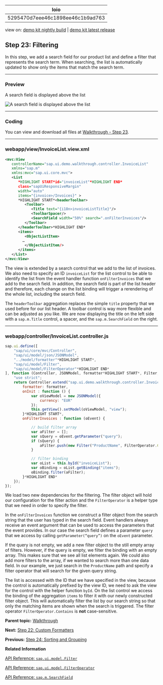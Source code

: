 <!-- loio5295470d7eee46c1898ee46c1b9ad763 -->

| loio |
| -----|
| 5295470d7eee46c1898ee46c1b9ad763 |

<div id="loio">

view on: [demo kit nightly build](https://openui5nightly.hana.ondemand.com/#/topic/5295470d7eee46c1898ee46c1b9ad763) | [demo kit latest release](https://openui5.hana.ondemand.com/#/topic/5295470d7eee46c1898ee46c1b9ad763)</div>

## Step 23: Filtering

In this step, we add a search field for our product list and define a filter that represents the search term. When searching, the list is automatically updated to show only the items that match the search term.

***

### Preview

   
  
<a name="loio5295470d7eee46c1898ee46c1b9ad763__fig_r1j_pst_mr"/>A search field is displayed above the list

 ![](loiob59b3ed9928549d4bf7e4d0f9f5b5dc8_HiRes.png "A search field is displayed above the list") 

***

<a name="loio5295470d7eee46c1898ee46c1b9ad763__section_qx5_wch_ycb"/>

### Coding

You can view and download all files at [Walkthrough - Step 23](https://openui5.hana.ondemand.com/explored.html#/sample/sap.m.tutorial.walkthrough.23/preview).

***

<a name="loio5295470d7eee46c1898ee46c1b9ad763__section_rx5_wch_ycb"/>

### webapp/view/InvoiceList.view.xml

``` xml
<mvc:View
   controllerName="sap.ui.demo.walkthrough.controller.InvoiceList"
   xmlns="sap.m"
   xmlns:mvc="sap.ui.core.mvc">
   <List
      *HIGHLIGHT START*id="invoiceList"*HIGHLIGHT END*
      class="sapUiResponsiveMargin"
      width="auto"
      items="{invoice>/Invoices}" >
      *HIGHLIGHT START*<headerToolbar>
         <Toolbar>
            <Title text="{i18n>invoiceListTitle}"/>
            <ToolbarSpacer/>
            <SearchField width="50%" search=".onFilterInvoices"/>
         </Toolbar>
      </headerToolbar>*HIGHLIGHT END*
      <items>
         <ObjectListItem>
		…
         </ObjectListItem/>
      </items>
   </List>
</mvc:View>
```

The view is extended by a search control that we add to the list of invoices. We also need to specify an ID `invoiceList` for the list control to be able to identify the list from the event handler function `onFilterInvoices` that we add to the search field. In addition, the search field is part of the list header and therefore, each change on the list binding will trigger a rerendering of the whole list, including the search field.

The `headerToolbar` aggregation replaces the simple `title` property that we used before for our list header. A toolbar control is way more flexible and can be adjusted as you like. We are now displaying the title on the left side with a `sap.m.Title` control, a spacer, and the `sap.m.SearchField` on the right.

***

### webapp/controller/InvoiceList.controller.js

``` js
sap.ui.define([
	"sap/ui/core/mvc/Controller",
	"sap/ui/model/json/JSONModel",
	"../model/formatter"*HIGHLIGHT START*,
	"sap/ui/model/Filter",
	"sap/ui/model/FilterOperator"*HIGHLIGHT END*
], function (Controller, JSONModel, formatter*HIGHLIGHT START*, Filter, FilterOperator*HIGHLIGHT END*) {
	"use strict";
	return Controller.extend("sap.ui.demo.walkthrough.controller.InvoiceList", {
		formatter: formatter, 
		onInit : function () {
			var oViewModel = new JSONModel({
				currency: "EUR"
			});
			this.getView().setModel(oViewModel, "view");
		}*HIGHLIGHT START*,
		onFilterInvoices : function (oEvent) {

			// build filter array
			var aFilter = [];
			var sQuery = oEvent.getParameter("query");
			if (sQuery) {
				aFilter.push(new Filter("ProductName", FilterOperator.Contains, sQuery));
			}

			// filter binding
			var oList = this.byId("invoiceList");
			var oBinding = oList.getBinding("items");
			oBinding.filter(aFilter);
		}*HIGHLIGHT END*
	});
});
```

We load two new dependencies for the filtering. The filter object will hold our configuration for the filter action and the `FilterOperator` is a helper type that we need in order to specify the filter.

In the `onFilterInvoices` function we construct a filter object from the search string that the user has typed in the search field. Event handlers always receive an event argument that can be used to access the parameters that the event provides. In our case the search field defines a parameter `query` that we access by calling `getParameter(“query”)` on the `oEvent` parameter.

If the query is not empty, we add a new filter object to the still empty array of filters. However, if the query is empty, we filter the binding with an empty array. This makes sure that we see all list elements again. We could also add more filters to the array, if we wanted to search more than one data field. In our example, we just search in the `ProductName` path and specify a filter operator that will search for the given query string.

The list is accessed with the ID that we have specified in the view, because the control is automatically prefixed by the view ID, we need to ask the view for the control with the helper function `byId`. On the list control we access the binding of the aggregation `items` to filter it with our newly constructed filter object. This will automatically filter the list by our search string so that only the matching items are shown when the search is triggered. The filter operator `FilterOperator.Contains` is **not** case-sensitive.

**Parent topic:** [Walkthrough](Walkthrough_3da5f4b.md "In this tutorial we will introduce you to all major development paradigms of OpenUI5.")

**Next:** [Step 22: Custom Formatters](Step_22_Custom_Formatters_0f8626e.md "If we want to do a more complex logic for formatting properties of our data model, we can also write a custom formatting function. We will now add a localized status with a custom formatter, because the status in our data model is in a rather technical format.")

**Previous:** [Step 24: Sorting and Grouping](Step_24_Sorting_and_Grouping_c4b2a32.md "To make our list of invoices even more user-friendly, we sort it alphabetically instead of just showing the order from the data model. Additionally, we introduce groups and add the company that ships the products so that the data is easier to consume.")

**Related Information**  


[API Reference: `sap.ui.model.Filter`](https://openui5.hana.ondemand.com/#docs/api/symbols/sap.ui.model.Filter.html)

[API Reference: `sap.ui.model.FilterOperator`](https://openui5.hana.ondemand.com/#docs/api/symbols/sap.ui.model.FilterOperator.html)

[API Reference: `sap.m.SearchField`](https://openui5.hana.ondemand.com/#docs/api/symbols/sap.m.SearchField.html)


